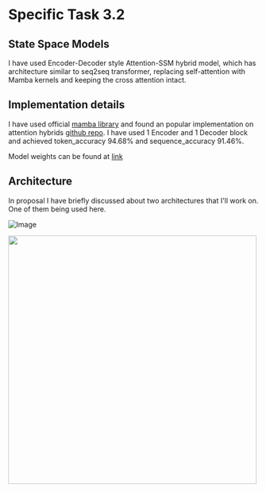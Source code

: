 # Specific Task 3.2

## State Space Models

I have used Encoder-Decoder style Attention-SSM hybrid model, which has architecture similar to seq2seq transformer, replacing self-attention with Mamba kernels and keeping the cross attention intact.

## Implementation details

I have used official [mamba library](https://github.com/state-spaces/mamba/tree/main) and found an popular implementation on attention hybrids [github repo](https://github.com/deep-spin/ssm-mt).
I have used 1 Encoder and 1 Decoder block and achieved token_accuracy 94.68% and
sequence_accuracy 91.46%.

Model weights can be found at [link](https://drive.google.com/file/d/1fEdJcy9kPsqdHOKzVSz7nda-ZdkKR8yv/view?usp=sharing)

## Architecture

In proposal I have briefly discussed about two architectures that I'll work on. One of them being used here.

![Image](https://github.com/user-attachments/assets/18282c70-a9c4-4c50-946a-85c63e32d6f3)

<img src='https://github.com/user-attachments/assets/18282c70-a9c4-4c50-946a-85c63e32d6f3' width="500">

